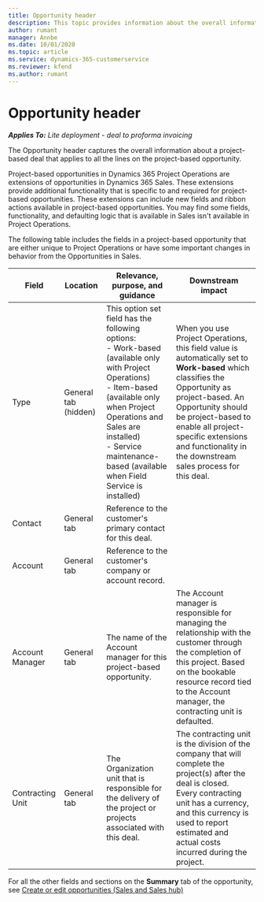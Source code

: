 ```yaml
---
title: Opportunity header
description: This topic provides information about the overall information about project-based deals and the project-based opportunity lines.
author: rumant
manager: Annbe
ms.date: 10/01/2020
ms.topic: article
ms.service: dynamics-365-customerservice
ms.reviewer: kfend 
ms.author: rumant
---
```


# Opportunity header

_**Applies To:** Lite deployment - deal to proforma invoicing_

The Opportunity header captures the overall information about a project-based deal that applies to all the lines on the project-based opportunity.

Project-based opportunities in Dynamics 365 Project Operations are extensions of opportunities in Dynamics 365 Sales. These extensions provide additional functionality that is specific to and required for project-based opportunities. These extensions can include new fields and ribbon actions available in project-based opportunities. You may find some fields, functionality, and defaulting logic that is available in Sales isn't available in Project Operations.

The following table includes the fields in a project-based opportunity that are either unique to Project Operations or have some important changes in behavior from the Opportunities in Sales.

| **Field** | **Location** | **Relevance, purpose, and guidance** | **Downstream impact** |
| --- | --- | --- | --- |
| Type | General tab (hidden) | This option set field has the following options:</br>- Work-based (available only with Project Operations)</br>- Item-based (available only when Project Operations and Sales are installed)</br>- Service maintenance-based (available when Field Service is installed) | When you use Project Operations, this field value is automatically set to **Work-based** which classifies the Opportunity as project-based. An Opportunity should be project-based to enable all project-specific extensions and functionality in the downstream sales process for this deal. |
| Contact | General tab | Reference to the customer's primary contact for this deal. | |
| Account | General tab | Reference to the customer's company or account record. | |
| Account Manager | General tab | The name of the Account manager for this project-based opportunity. | The Account manager is responsible for managing the relationship with the customer through the completion of this project. Based on the bookable resource record tied to the Account manager, the contracting unit is defaulted. |
| Contracting Unit | General tab | The Organization unit that is responsible for the delivery of the project or projects associated with this deal. | The contracting unit is the division of the company that will complete the project(s) after the deal is closed. Every contracting unit has a currency, and this currency is used to report estimated and actual costs incurred during the project. |

For all the other fields and sections on the **Summary** tab of the opportunity, see [Create or edit opportunities (Sales and Sales hub)](https://docs.microsoft.com/dynamics365/sales-enterprise/create-edit-opportunity-sales)
